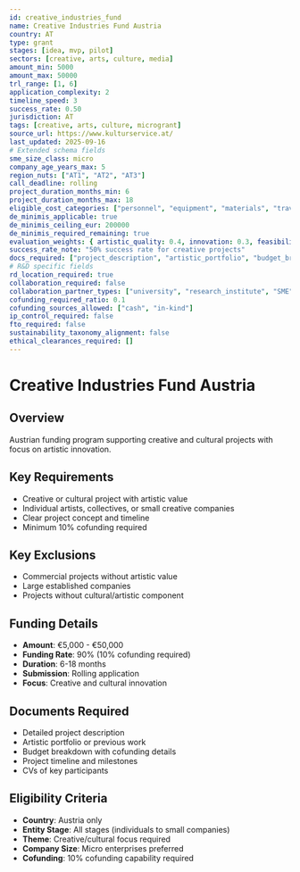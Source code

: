 ```yaml
---
id: creative_industries_fund
name: Creative Industries Fund Austria
country: AT
type: grant
stages: [idea, mvp, pilot]
sectors: [creative, arts, culture, media]
amount_min: 5000
amount_max: 50000
trl_range: [1, 6]
application_complexity: 2
timeline_speed: 3
success_rate: 0.50
jurisdiction: AT
tags: [creative, arts, culture, microgrant]
source_url: https://www.kulturservice.at/
last_updated: 2025-09-16
# Extended schema fields
sme_size_class: micro
company_age_years_max: 5
region_nuts: ["AT1", "AT2", "AT3"]
call_deadline: rolling
project_duration_months_min: 6
project_duration_months_max: 18
eligible_cost_categories: ["personnel", "equipment", "materials", "travel", "marketing"]
de_minimis_applicable: true
de_minimis_ceiling_eur: 200000
de_minimis_required_remaining: true
evaluation_weights: { artistic_quality: 0.4, innovation: 0.3, feasibility: 0.2, impact: 0.1 }
success_rate_note: "50% success rate for creative projects"
docs_required: ["project_description", "artistic_portfolio", "budget_breakdown", "timeline"]
# R&D specific fields
rd_location_required: true
collaboration_required: false
collaboration_partner_types: ["university", "research_institute", "SME", "industry"]
cofunding_required_ratio: 0.1
cofunding_sources_allowed: ["cash", "in-kind"]
ip_control_required: false
fto_required: false
sustainability_taxonomy_alignment: false
ethical_clearances_required: []
---
```


# Creative Industries Fund Austria

## Overview
Austrian funding program supporting creative and cultural projects with focus on artistic innovation.

## Key Requirements
- Creative or cultural project with artistic value
- Individual artists, collectives, or small creative companies
- Clear project concept and timeline
- Minimum 10% cofunding required

## Key Exclusions
- Commercial projects without artistic value
- Large established companies
- Projects without cultural/artistic component

## Funding Details
- **Amount**: €5,000 - €50,000
- **Funding Rate**: 90% (10% cofunding required)
- **Duration**: 6-18 months
- **Submission**: Rolling application
- **Focus**: Creative and cultural innovation

## Documents Required
- Detailed project description
- Artistic portfolio or previous work
- Budget breakdown with cofunding details
- Project timeline and milestones
- CVs of key participants

## Eligibility Criteria
- **Country**: Austria only
- **Entity Stage**: All stages (individuals to small companies)
- **Theme**: Creative/cultural focus required
- **Company Size**: Micro enterprises preferred
- **Cofunding**: 10% cofunding capability required

